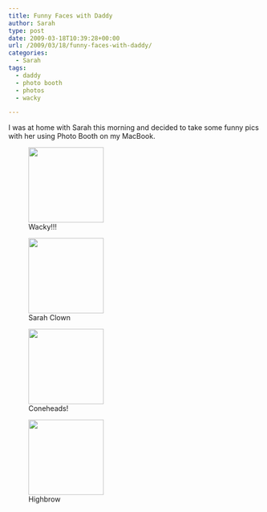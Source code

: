 ```yaml
---
title: Funny Faces with Daddy
author: Sarah
type: post
date: 2009-03-18T10:39:28+00:00
url: /2009/03/18/funny-faces-with-daddy/
categories:
  - Sarah
tags:
  - daddy
  - photo booth
  - photos
  - wacky

---
```

I was at home with Sarah this morning and decided to take some funny pics with her using Photo Booth on my MacBook.

<div id='gallery-1' class='gallery galleryid-85 gallery-columns-4 gallery-size-thumbnail'>
  <figure class='gallery-item'> 
  
  <div class='gallery-icon landscape'>
    <a href='/images/2009/03/photo-13.jpg'><img width="150" height="150" src="/images/2009/03/photo-13-150x150.jpg" class="attachment-thumbnail size-thumbnail" alt="" aria-describedby="gallery-1-87" /></a>
  </div><figcaption class='wp-caption-text gallery-caption' id='gallery-1-87'> Wacky!!! </figcaption></figure><figure class='gallery-item'> 
  
  <div class='gallery-icon landscape'>
    <a href='/images/2009/03/photo-15.jpg'><img width="150" height="150" src="/images/2009/03/photo-15-150x150.jpg" class="attachment-thumbnail size-thumbnail" alt="" aria-describedby="gallery-1-88" /></a>
  </div><figcaption class='wp-caption-text gallery-caption' id='gallery-1-88'> Sarah Clown </figcaption></figure><figure class='gallery-item'> 
  
  <div class='gallery-icon landscape'>
    <a href='/images/2009/03/photo-8.jpg'><img width="150" height="150" src="/images/2009/03/photo-8-150x150.jpg" class="attachment-thumbnail size-thumbnail" alt="" aria-describedby="gallery-1-89" /></a>
  </div><figcaption class='wp-caption-text gallery-caption' id='gallery-1-89'> Coneheads! </figcaption></figure><figure class='gallery-item'> 
  
  <div class='gallery-icon landscape'>
    <a href='/images/2009/03/photo-9.jpg'><img width="150" height="150" src="/images/2009/03/photo-9-150x150.jpg" class="attachment-thumbnail size-thumbnail" alt="" aria-describedby="gallery-1-90" /></a>
  </div><figcaption class='wp-caption-text gallery-caption' id='gallery-1-90'> Highbrow </figcaption></figure>
</div>